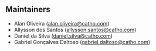 ## Maintainers

- Alan Oliveira ([alan.oliveira@catho.com](mailto:alan.oliveira@catho.com?Subject=Candidate%20Home%20Page%20Issue))
- Allysson dos Santos ([allysson.santos@catho.com](mailto:allysson.santos@catho.com?Subject=Candidate%20Home%20Page%20Issue))
- Daniel da Silva ([daniel.silva@catho.com](mailto:daniel.silva@catho.com?Subject=Candidate%20Home%20Page%20Issue))
- Gabriel Gonçalves Daltoso ([gabriel.daltoso@catho.com](mailto:gabriel.daltoso@catho.com?Subject=Candidate%20Home%20Page%20Issue))
